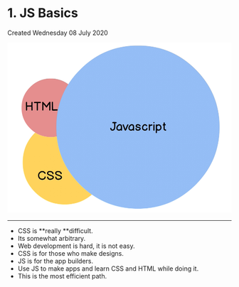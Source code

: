 # 1. JS Basics
Created Wednesday 08 July 2020

![](vault/3._JavaScript/1._JS_Basics/pasted_image.png)

*****


* CSS is **really **difficult.
* Its somewhat arbitrary.
* Web development is hard, it is not easy.
* CSS is for those who make designs.
* JS is for the app builders.
* Use JS to make apps and learn CSS and HTML while doing it.
* This is the most efficient path.


